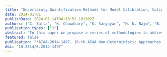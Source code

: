 ```yaml
---
title: "Uncertainty Quantification Methods for Model Calibration, Validation, and Risk Analysis"
date: 2014-01-01
publishDate: 2024-01-14T04:18:52.101382Z
authors: ["C. Safta", "K. Chowdhary", "K. Sargsyan", "H. N. Najm", "B. Debusschere", "L. P. Swiler", "M. S. Eldred"]
publication_types: ["1"]
abstract: "In this paper we propose a series of methodologies to address the problems in the NASA Langley Multidisciplinary UQ Challenge. A Bayesian approach is employed to characterize and calibrate the epistemic parameters in problem A, while variance-based global sensitivity analysis is proposed for problem B. For problems C and D we propose nested sampling methods for mixed aleatory-epistemic UQ."
featured: false
publication: "*AIAA-2014-1497, 16-th AIAA Non-Deterministic Approaches Conference*"
doi: "10.2514/6.2014-1497"
---
```


